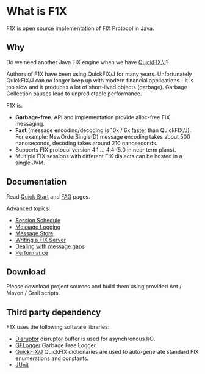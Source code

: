 # What is F1X #

F1X is open source implementation of FIX Protocol in Java.

## Why ##

Do we need another Java FIX engine when we have [QuickFIX/J](http://www.quickfixj.org/)?

Authors of F1X have been using QuickFIX/J for many years. Unfortunately QuickFIX/J can no longer keep up with modern financial applications - it is too slow and it produces a lot of short-lived objects (garbage). Garbage Collection pauses lead to unpredictable performance.


F1X is:
  * **Garbage-free**. API and implementation provide alloc-free FIX messaging.
  * **Fast** (message encoding/decoding is 10x / 6x [faster](Performance.md) than QuickFIX/J). For example: NewOrderSingle(D) message encoding takes about 500 nanoseconds, decoding takes around 210 nanoseconds.
  * Supports FIX protocol version 4.1 ... 4.4 (5.0 in near term plans).
  * Multiple FIX sessions with different FIX dialects can be hosted in a single JVM.


## Documentation ##

Read [Quick Start](QuickStart.md) and [FAQ](FAQ.md) pages.

Advanced topics:

  * [Session Schedule](SessionSchedule.md)
  * [Message Logging](MessageLogging.md)
  * [Message Store](MessageStore.md)
  * [Writing a FIX Server](FixServer.md)
  * [Dealing with message gaps](MessageGaps.md)
  * [Performance](Performance.md)

## Download ##

Please download project sources and build them using provided Ant / Maven / Grail scripts.

## Third party dependency ##

F1X uses the following software libraries:
  * [Disruptor](http://lmax-exchange.github.io/disruptor/) disruptor buffer is used for asynchronous I/O.
  * [GFLogger](https://bitbucket.org/vladimir.dolzhenko/gflogger/wiki/Home) Garbage Free Logger.
  * [QuickFIX/J](http://www.quickfixj.org/) QuickFIX dictionaries are used to auto-generate standard FIX enumerations and constants.
  * [JUnit](http://junit.org/)

